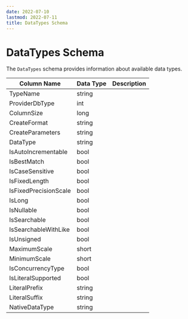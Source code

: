 ```yaml
---
date: 2022-07-10
lastmod: 2022-07-11
title: DataTypes Schema
---
```


# DataTypes Schema

The `DataTypes` schema provides information about available data types.

Column Name | Data Type | Description
--- | --- | ---
TypeName | string |
ProviderDbType | int |
ColumnSize | long |
CreateFormat | string |
CreateParameters | string |
DataType | string |
IsAutoIncrementable | bool |
IsBestMatch | bool |
IsCaseSensitive | bool |
IsFixedLength | bool |
IsFixedPrecisionScale | bool |
IsLong | bool |
IsNullable | bool |
IsSearchable | bool |
IsSearchableWithLike | bool |
IsUnsigned | bool |
MaximumScale | short |
MinimumScale | short |
IsConcurrencyType | bool |
IsLiteralSupported | bool |
LiteralPrefix | string |
LiteralSuffix | string |
NativeDataType | string |

